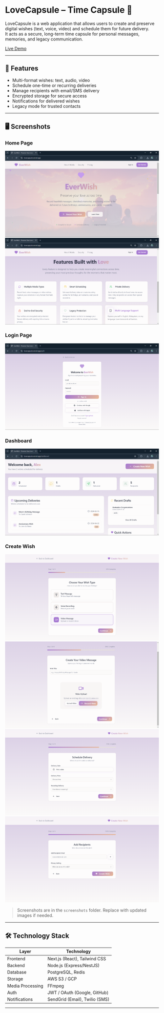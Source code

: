 # LoveCapsule – Time Capsule 💌

LoveCapsule is a web application that allows users to create and preserve digital wishes (text, voice, video) and schedule them for future delivery.  
It acts as a secure, long-term time capsule for personal messages, memories, and legacy communication.

[Live Demo](https://lovecapsule.vercel.app/)  

---

## 🚀 Features

- Multi-format wishes: text, audio, video  
- Schedule one-time or recurring deliveries  
- Manage recipients with email/SMS delivery  
- Encrypted storage for secure access  
- Notifications for delivered wishes  
- Legacy mode for trusted contacts  

---

## 🖥️ Screenshots

### Home Page
![Home](./screenshots/home.png)  
![Home 2](./screenshots/home2.png)

### Login Page
![Login](./screenshots/loging.png)

### Dashboard
![Dashboard](./screenshots/dashboard.png)

### Create Wish
![Create Wish 1](./screenshots/create_wish1.png)  
![Create Wish 2](./screenshots/create_wish2.png)  
![Create Wish 3](./screenshots/create_wish3.png)  
![Create Wish 4](./screenshots/create_wish4.png)

> Screenshots are in the `screenshots` folder. Replace with updated images if needed.

---

## 🛠️ Technology Stack

| Layer           | Technology                          |
|-----------------|------------------------------------|
| Frontend        | Next.js (React), Tailwind CSS       |
| Backend         | Node.js (Express/NestJS)           |
| Database        | PostgreSQL, Redis                   |
| Storage         | AWS S3 / GCP                        |
| Media Processing| FFmpeg                              |
| Auth            | JWT / OAuth (Google, GitHub)       |
| Notifications   | SendGrid (Email), Twilio (SMS)     |

---
